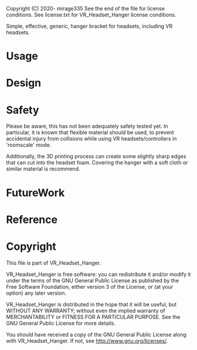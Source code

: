 Copyright (C) 2020- mirage335
See the end of the file for license conditions.
See license.txt for VR_Headset_Hanger license conditions.


Simple, effective, generic, hanger bracket for headsets, including VR headsets.


# Usage




# Design




# Safety

Please be aware, this has not been adequately safety tested yet. In particular, it is known that flexible material should be used, to prevent accidental injury from collisions while using VR headsets/controllers in 'roomscale' mode.


Additionally, the 3D printing process can create some slightly sharp edges that can cut into the headset foam. Covering the hanger with a soft cloth or similar material is recommend.


# FutureWork


# Reference





# Copyright

This file is part of VR_Headset_Hanger.

VR_Headset_Hanger is free software: you can redistribute it and/or modify
it under the terms of the GNU General Public License as published by
the Free Software Foundation, either version 3 of the License, or
(at your option) any later version.

VR_Headset_Hanger is distributed in the hope that it will be useful,
but WITHOUT ANY WARRANTY; without even the implied warranty of
MERCHANTABILITY or FITNESS FOR A PARTICULAR PURPOSE.  See the
GNU General Public License for more details.

You should have received a copy of the GNU General Public License
along with VR_Headset_Hanger.  If not, see <http://www.gnu.org/licenses/>.








